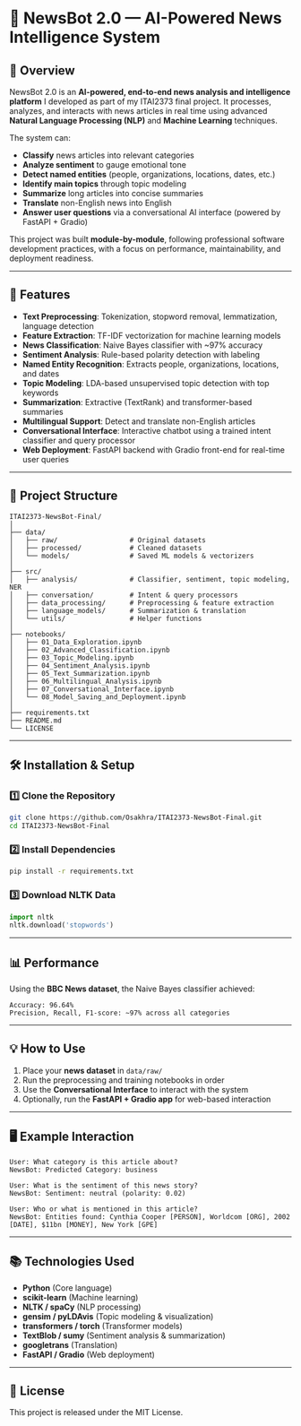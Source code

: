 # 📰 NewsBot 2.0 — AI-Powered News Intelligence System

## 📌 Overview

NewsBot 2.0 is an **AI-powered, end-to-end news analysis and intelligence platform** I developed as part of my ITAI2373 final project.
It processes, analyzes, and interacts with news articles in real time using advanced **Natural Language Processing (NLP)** and **Machine Learning** techniques.

The system can:

* **Classify** news articles into relevant categories
* **Analyze sentiment** to gauge emotional tone
* **Detect named entities** (people, organizations, locations, dates, etc.)
* **Identify main topics** through topic modeling
* **Summarize** long articles into concise summaries
* **Translate** non-English news into English
* **Answer user questions** via a conversational AI interface (powered by FastAPI + Gradio)

This project was built **module-by-module**, following professional software development practices, with a focus on performance, maintainability, and deployment readiness.

---

## 🚀 Features

* **Text Preprocessing**: Tokenization, stopword removal, lemmatization, language detection
* **Feature Extraction**: TF-IDF vectorization for machine learning models
* **News Classification**: Naive Bayes classifier with \~97% accuracy
* **Sentiment Analysis**: Rule-based polarity detection with labeling
* **Named Entity Recognition**: Extracts people, organizations, locations, and dates
* **Topic Modeling**: LDA-based unsupervised topic detection with top keywords
* **Summarization**: Extractive (TextRank) and transformer-based summaries
* **Multilingual Support**: Detect and translate non-English articles
* **Conversational Interface**: Interactive chatbot using a trained intent classifier and query processor
* **Web Deployment**: FastAPI backend with Gradio front-end for real-time user queries

---

## 📂 Project Structure

```
ITAI2373-NewsBot-Final/
│
├── data/
│   ├── raw/                  # Original datasets
│   ├── processed/            # Cleaned datasets
│   └── models/               # Saved ML models & vectorizers
│
├── src/
│   ├── analysis/             # Classifier, sentiment, topic modeling, NER
│   ├── conversation/         # Intent & query processors
│   ├── data_processing/      # Preprocessing & feature extraction
│   ├── language_models/      # Summarization & translation
│   └── utils/                # Helper functions
│
├── notebooks/
│   ├── 01_Data_Exploration.ipynb
│   ├── 02_Advanced_Classification.ipynb
│   ├── 03_Topic_Modeling.ipynb
│   ├── 04_Sentiment_Analysis.ipynb
│   ├── 05_Text_Summarization.ipynb
│   ├── 06_Multilingual_Analysis.ipynb
│   ├── 07_Conversational_Interface.ipynb
│   └── 08_Model_Saving_and_Deployment.ipynb
│
├── requirements.txt
├── README.md
└── LICENSE
```

---

## 🛠 Installation & Setup

### 1️⃣ Clone the Repository

```bash
git clone https://github.com/Osakhra/ITAI2373-NewsBot-Final.git
cd ITAI2373-NewsBot-Final
```

### 2️⃣ Install Dependencies

```bash
pip install -r requirements.txt
```

### 3️⃣ Download NLTK Data

```python
import nltk
nltk.download('stopwords')
```

---

## 📊 Performance

Using the **BBC News dataset**, the Naive Bayes classifier achieved:

```
Accuracy: 96.64%
Precision, Recall, F1-score: ~97% across all categories
```

---

## 💡 How to Use

1. Place your **news dataset** in `data/raw/`
2. Run the preprocessing and training notebooks in order
3. Use the **Conversational Interface** to interact with the system
4. Optionally, run the **FastAPI + Gradio app** for web-based interaction

---

## 🖥 Example Interaction

```
User: What category is this article about?
NewsBot: Predicted Category: business

User: What is the sentiment of this news story?
NewsBot: Sentiment: neutral (polarity: 0.02)

User: Who or what is mentioned in this article?
NewsBot: Entities found: Cynthia Cooper [PERSON], Worldcom [ORG], 2002 [DATE], $11bn [MONEY], New York [GPE]
```

---

## 📚 Technologies Used

* **Python** (Core language)
* **scikit-learn** (Machine learning)
* **NLTK / spaCy** (NLP processing)
* **gensim / pyLDAvis** (Topic modeling & visualization)
* **transformers / torch** (Transformer models)
* **TextBlob / sumy** (Sentiment analysis & summarization)
* **googletrans** (Translation)
* **FastAPI / Gradio** (Web deployment)

---

## 📜 License

This project is released under the MIT License.
